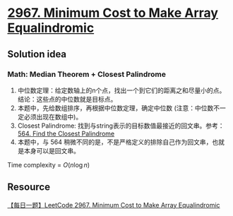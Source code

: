 # [2967. Minimum Cost to Make Array Equalindromic](https://leetcode.com/problems/minimum-cost-to-make-array-equalindromic/description/)

## Solution idea
### Math: Median Theorem + Closest Palindrome
1. 中位数定理：给定数轴上的n个点，找出一个到它们的距离之和尽量小的点。结论：这些点的中位数就是目标点。
2. 本题中，先给数组排序，再根据中位数定理，确定中位数 (注意：中位数不一定必须出现在数组中)。
3. Closest Palindrome: 找到与string表示的目标数值最接近的回文串。参考：[564. Find the Closest Palindrome](https://github.com/szhou12/leetcode-go/tree/main/leetcode/0564-Find-the-Closest-Palindrome)
4. 本题中，与 564 稍微不同的是，不是严格定义的排除自己作为回文串，也就是本身可以是回文串。

Time complexity = $O(n\log n)$

## Resource
[【每日一题】LeetCode 2967. Minimum Cost to Make Array Equalindromic](https://www.youtube.com/watch?v=O2BNWCruFZw&t=639s&ab_channel=HuifengGuan)